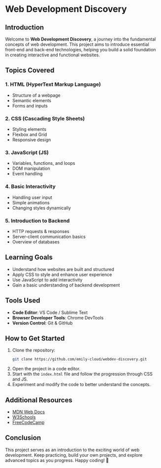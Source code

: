 # Web Development Discovery

## Introduction
Welcome to **Web Development Discovery**, a journey into the fundamental concepts of web development. This project aims to introduce essential front-end and back-end technologies, helping you build a solid foundation in creating interactive and functional websites.

## Topics Covered
### 1. **HTML (HyperText Markup Language)**
   - Structure of a webpage
   - Semantic elements
   - Forms and inputs

### 2. **CSS (Cascading Style Sheets)**
   - Styling elements
   - Flexbox and Grid
   - Responsive design

### 3. **JavaScript (JS)**
   - Variables, functions, and loops
   - DOM manipulation
   - Event handling

### 4. **Basic Interactivity**
   - Handling user input
   - Simple animations
   - Changing styles dynamically

### 5. **Introduction to Backend**
   - HTTP requests & responses
   - Server-client communication basics
   - Overview of databases

## Learning Goals
- Understand how websites are built and structured
- Apply CSS to style and enhance user experience
- Use JavaScript to add interactivity
- Gain a basic understanding of backend development

## Tools Used
- **Code Editor**: VS Code / Sublime Text
- **Browser Developer Tools**: Chrome DevTools
- **Version Control**: Git & GitHub

## How to Get Started
1. Clone the repository:
   ```bash
   git clone https://github.com/emily-cloud/webdev-discovery.git
   ```
2. Open the project in a code editor.
3. Start with the `index.html` file and follow the progression through CSS and JS.
4. Experiment and modify the code to better understand the concepts.

## Additional Resources
- [MDN Web Docs](https://developer.mozilla.org/en-US/)
- [W3Schools](https://www.w3schools.com/)
- [FreeCodeCamp](https://www.freecodecamp.org/)

## Conclusion
This project serves as an introduction to the exciting world of web development. Keep practicing, build your own projects, and explore advanced topics as you progress. Happy coding! 🚀

